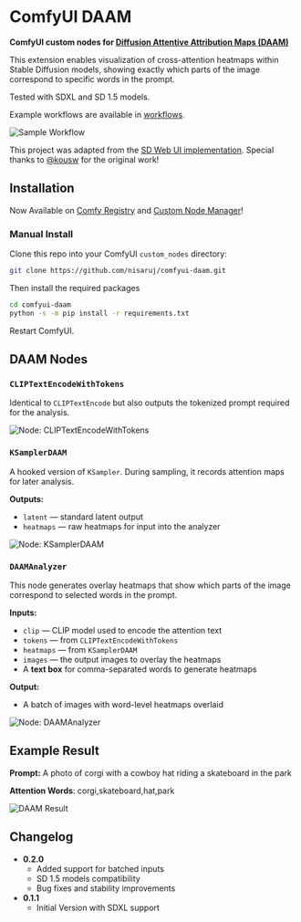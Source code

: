 # ComfyUI DAAM

**ComfyUI custom nodes for [Diffusion Attentive Attribution Maps (DAAM)](https://github.com/castorini/daam)**

This extension enables visualization of cross-attention heatmaps within Stable Diffusion models, showing exactly which parts of the image correspond to specific words in the prompt.

Tested with SDXL and SD 1.5 models.

Example workflows are available in [workflows](https://github.com/nisaruj/comfyui-daam/tree/main/workflows).

![Sample Workflow](https://github.com/nisaruj/comfyui-daam/blob/main/img/workflow.png)

This project was adapted from the [SD Web UI implementation](https://github.com/kousw/stable-diffusion-webui-daam).  Special thanks to [@kousw](https://github.com/kousw) for the original work!

## Installation

Now Available on [Comfy Registry](https://registry.comfy.org/nodes/comfyui-daam) and [Custom Node Manager](https://github.com/Comfy-Org/ComfyUI-Manager)!

### Manual Install

Clone this repo into your ComfyUI `custom_nodes` directory:

```bash
git clone https://github.com/nisaruj/comfyui-daam.git
```

Then install the required packages
```bash
cd comfyui-daam
python -s -m pip install -r requirements.txt
```

Restart ComfyUI.


## DAAM Nodes

### `CLIPTextEncodeWithTokens`

Identical to `CLIPTextEncode` but also outputs the tokenized prompt required for the analysis.

![Node: CLIPTextEncodeWithTokens](https://github.com/nisaruj/comfyui-daam/blob/main/img/node_clip.png)

### `KSamplerDAAM`

A hooked version of `KSampler`. During sampling, it records attention maps for later analysis.

**Outputs:**
- `latent` — standard latent output
- `heatmaps` — raw heatmaps for input into the analyzer

![Node: KSamplerDAAM](https://github.com/nisaruj/comfyui-daam/blob/main/img/node_sampler.png)

### `DAAMAnalyzer`

This node generates overlay heatmaps that show which parts of the image correspond to selected words in the prompt.

**Inputs:**
- `clip` — CLIP model used to encode the attention text
- `tokens` — from `CLIPTextEncodeWithTokens`
- `heatmaps` — from `KSamplerDAAM`
- `images` — the output images to overlay the heatmaps
- A **text box** for comma-separated words to generate heatmaps

**Output:**
- A batch of images with word-level heatmaps overlaid

![Node: DAAMAnalyzer](https://github.com/nisaruj/comfyui-daam/blob/main/img/node_analyzer.png)


## Example Result

**Prompt:** A photo of corgi with a cowboy hat riding a skateboard in the park

**Attention Words**: corgi,skateboard,hat,park

![DAAM Result](https://github.com/nisaruj/comfyui-daam/blob/main/img/preview.png)

## Changelog

- **0.2.0**
    - Added support for batched inputs
    - SD 1.5 models compatibility
    - Bug fixes and stability improvements
- **0.1.1**
    - Initial Version with SDXL support
